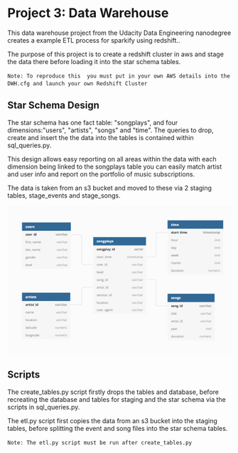 # Project 3: Data Warehouse
 
This data warehouse project from the Udacity Data Engineering nanodegree creates a example ETL process for sparkify using redshift..

The purpose of this project is to  create a redshift cluster in aws and stage the data there before loading it into the star schema tables.

`Note: To reproduce this  you must put in your own AWS details into the DWH.cfg and launch your own Redshift Cluster`

## Star Schema Design
The star schema has one fact table: "songplays", and four dimensions:"users", "artists", "songs" and "time". The queries to drop, create and insert the the data into the tables is contained within sql_queries.py.

This design allows easy reporting on all areas within the data with each dimension being linked to the songplays table you can easily match artist and user info and report on the portfolio of music subscriptions. 

The data is taken from an s3 bucket and moved to these via 2 staging tables, stage_events and stage_songs. 


![StarSchema](Images/db.png)


## Scripts
The  create_tables.py script firstly drops the tables and database, before recreating the database and tables for staging and the star schema via the scripts in sql_queries.py. 

The etl.py script first copies the data from an s3 bucket into the staging tables, before splitting the event and song files into the star schema tables.

`Note: The etl.py script must be run after create_tables.py`